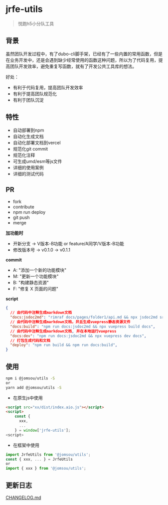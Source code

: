 # jrfe-utils

> 悦跑h5小分队工具

## 背景
虽然团队开发过程中，有了dubo-cli脚手架，已经有了一些内置的常用函数，但是在业务开发中，还是会遇到缺少经常使用的函数这种问题，所以为了代码复用，提高团队开发效率，避免重复写函数，就有了开发公共工具库的想法。

好处：

- 有利于代码复用，提高团队开发效率
- 有利于提高团队规范化
- 有利于团队沉淀
## 特性

- 自动部署到npm
- 自动化生成文档
- 自动化部署文档到vercel
- 规范化git commit
- 规范化注释
- 可生成umd/esm等js文件
- 详细的使用案例
- 详细的测试代码

## PR

- fork
- contribute
- npm run deploy
- git push
- merge

**加功能时**
- 开新分支 -> V版本-B功能 or feature/A同学/V版本-B功能
- 修改版本号 -> v0.1.0 -> v0.1.1

**commit**
- A: "添加一个新的功能模块"
- M: "更新一个功能模块"
- B: "构建静态资源"
- F: "修复 X 页面的问题"

**script**
```json
{
  // 由代码中注释生成markdown文档
  "docs:jsdoc2md": "rimraf docs/pages/folder1/api.md && npx jsdoc2md src/* >> docs/pages/folder1/api.md", 
  // 由代码中注释生成markdown文档，并且生成vuepress静态资源文件
  "docs:build": "npm run docs:jsdoc2md && npx vuepress build docs",
  // 由代码中注释生成markdown文档, 并在本地运行vuepress 
  "docs:dev": "npm run docs:jsdoc2md && npx vuepress dev docs", 
  // 打包生成代码和文档
  "deploy": "npm run build && npm run docs:build", 
}
```

## 使用

```bash
npm i @jomsou/utils -S
or
yarn add @jomsou/utils -S
```

- 在原生js中使用

```html
<script src="xx/dist/index.aio.js"></script>
<script>
    const { 
      xxx,
      ...
    } = window['jrfe-utils'];
<script>
```

- 在框架中使用

```js
import JrfeUtils from '@jomsou/utils';
const { xxx, ... } = JrfeUtils
or 
import { xxx } from '@jomsou/utils';
```

## 更新日志
[CHANGELOG.md](./docs/pages/folder1/CHANGELOG.md)
